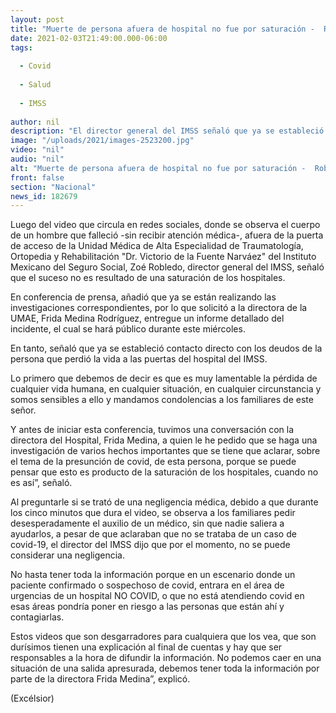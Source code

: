 ```yaml
---
layout: post
title: "Muerte de persona afuera de hospital no fue por saturación -  Robledo"
date: 2021-02-03T21:49:00.000-06:00
tags:
  
  - Covid
  
  - Salud
  
  - IMSS
  
author: nil
description: "El director general del IMSS señaló que ya se estableció contacto directo con los deudos de la persona que perdió la vida a las puertas del hospital"
image: "/uploads/2021/images-2523200.jpg"
video: "nil"
audio: "nil"
alt: "Muerte de persona afuera de hospital no fue por saturación -  Robledo"
front: false
section: "Nacional"
news_id: 182679
---
```


Luego del video que circula en redes sociales, donde se observa el cuerpo de un hombre que falleció -sin recibir atención médica-, afuera de la puerta de acceso de la  Unidad Médica de Alta Especialidad de Traumatología, Ortopedia y Rehabilitación "Dr. Victorio de la Fuente Narváez" del Instituto Mexicano del Seguro Social,  Zoé Robledo, director general del IMSS, señaló que el suceso no es resultado de una saturación de los hospitales.

En conferencia de prensa, añadió que ya se están realizando las investigaciones correspondientes, por lo que solicitó a la directora de la UMAE, Frida Medina Rodríguez, entregue un informe detallado del incidente, el cual se hará público durante este miércoles.

En tanto, señaló que ya se estableció contacto directo con los deudos de la persona que perdió la vida a las puertas del hospital del IMSS.

Lo primero que debemos de decir es que es muy lamentable la pérdida de cualquier vida humana, en cualquier situación, en cualquier circunstancia y somos sensibles a ello y mandamos condolencias a los familiares de este señor.

Y antes de iniciar esta conferencia, tuvimos una conversación con la directora del Hospital, Frida Medina, a quien le he pedido que se haga una investigación de varios hechos importantes que se tiene que aclarar, sobre el tema de la presunción de covid, de esta persona, porque se puede pensar que esto es producto de la saturación de los hospitales, cuando no es así”, señaló.

Al preguntarle si se trató de una negligencia médica, debido a que durante los cinco minutos que dura el video,  se observa a los familiares pedir desesperadamente el auxilio de un médico, sin que nadie saliera a  ayudarlos, a pesar de que aclaraban que no se trataba de un caso de covid-19, el director del IMSS dijo que por el  momento, no se puede considerar una negligencia.

No hasta tener toda la información porque en un escenario donde un paciente confirmado o sospechoso de covid, entrara en el área de urgencias de un hospital NO COVID, o que no está atendiendo covid en esas áreas pondría poner en riesgo a las personas que están ahí y contagiarlas.

Estos videos que son desgarradores para cualquiera que los vea, que son durísimos tienen una explicación al final de  cuentas y hay que ser responsables a la hora de difundir la información. No podemos caer en una situación de una salida apresurada, debemos tener toda la información por parte de la directora Frida Medina”, explicó.

(Excélsior)

